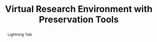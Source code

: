 ---
abstract: 'Lightning Talk

  '
creators:
- Wilson, Carl
- Speller, Martin
- Molenda, Ania
date: null
document_url: https://services.phaidra.univie.ac.at/api/object/o:1417878/download
grand_parent: iPRES
institutions:
- OPF, UK
- DDHN, Netherlands
keywords: []
landing_page_url: https://phaidra.univie.ac.at/o:1417878
language: eng
layout: publication
license: All rights reserved
notes_url: null
parent: iPRES 2021
presentation_url: null
size: 26349
source_name: iPRES
title: Virtual Research Environment  with Preservation Tools
type: paper
year: 2021
---